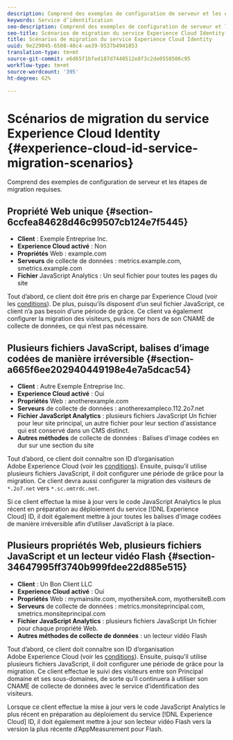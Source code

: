 ```yaml
---
description: Comprend des exemples de configuration de serveur et les étapes de migration requises.
keywords: Service d’identification
seo-description: Comprend des exemples de configuration de serveur et les étapes de migration requises.
seo-title: Scénarios de migration du service Experience Cloud Identity
title: Scénarios de migration du service Experience Cloud Identity
uuid: 9e229045-6508-48c4-ae39-9537b4941853
translation-type: tm+mt
source-git-commit: e6d65f1bfed187d7440512e8f3c2de0550506c95
workflow-type: tm+mt
source-wordcount: '395'
ht-degree: 62%

---
```



# Scénarios de migration du service Experience Cloud Identity {#experience-cloud-id-service-migration-scenarios}

Comprend des exemples de configuration de serveur et les étapes de migration requises.

## Propriété Web unique {#section-6ccfea84628d46c99507cb124e7f5445}

* **Client** : Exemple Entreprise Inc.
* **Experience Cloud activé** : Non
* **Propriétés** Web : example.com
* **Serveurs** de collecte de données : metrics.example.com, smetrics.example.com
* **Fichier** JavaScript Analytics : Un seul fichier pour toutes les pages du site

Tout d’abord, ce client doit être pris en charge par Experience Cloud (voir les [conditions](../../reference/requirements.md)). De plus, puisqu’ils disposent d’un seul fichier JavaScript, ce client n’a pas besoin d’une période de grâce. Ce client va également configurer la migration des visiteurs, puis migrer hors de son CNAME de collecte de données, ce qui n’est pas nécessaire.

## Plusieurs fichiers JavaScript, balises d’image codées de manière irréversible {#section-a665f6ee202940449198e4e7a5dcac54}

* **Client** : Autre Exemple Entreprise Inc.
* **Experience Cloud activé** : Oui
* **Propriétés** Web : anotherexample.com
* **Serveurs** de collecte de données : anotherexampleco.112.2o7.net
* **Fichier JavaScript Analytics** : plusieurs fichiers JavaScript Un fichier pour leur site principal, un autre fichier pour leur section d&#39;assistance qui est conservé dans un CMS distinct.
* **Autres méthodes** de collecte de données : Balises d’image codées en dur sur une section du site

Tout d’abord, ce client doit connaître son ID d’organisation Adobe Experience Cloud (voir les [conditions](../../reference/requirements.md)). Ensuite, puisqu’il utilise plusieurs fichiers JavaScript, il doit configurer une période de grâce pour la migration. Ce client devra aussi configurer la migration des visiteurs de `*.2o7.net` vers `*.sc.omtrdc.net`.

Si ce client effectue la mise à jour vers le code JavaScript Analytics le plus récent en préparation au déploiement du service [!DNL Experience Cloud] ID, il doit également mettre à jour toutes les balises d’image codées de manière irréversible afin d’utiliser JavaScript à la place.

## Plusieurs propriétés Web, plusieurs fichiers JavaScript et un lecteur vidéo Flash {#section-34647995ff3740b999fdee22d885e515}

* **Client** : Un Bon Client LLC
* **Experience Cloud activé** : Oui
* **Propriétés** Web : mymainsite.com, myothersiteA.com, myothersiteB.com
* **Serveurs** de collecte de données : metrics.monsiteprincipal.com, smetrics.monsiteprincipal.com
* **Fichier JavaScript Analytics** : plusieurs fichiers JavaScript Un fichier pour chaque propriété Web.
* **Autres méthodes de collecte de données** : un lecteur vidéo Flash

Tout d’abord, ce client doit connaître son ID d’organisation Adobe Experience Cloud (voir les [conditions](../../reference/requirements.md)). Ensuite, puisqu’il utilise plusieurs fichiers JavaScript, il doit configurer une période de grâce pour la migration. Ce client effectue le suivi des visiteurs entre son Principal domaine et ses sous-domaines, de sorte qu’il continuera à utiliser son CNAME de collecte de données avec le service d’identification des visiteurs.

Lorsque ce client effectue la mise à jour vers le code JavaScript Analytics le plus récent en préparation au déploiement du service [!DNL Experience Cloud] ID, il doit également mettre à jour son lecteur vidéo Flash vers la version la plus récente d’AppMeasurement pour Flash.
